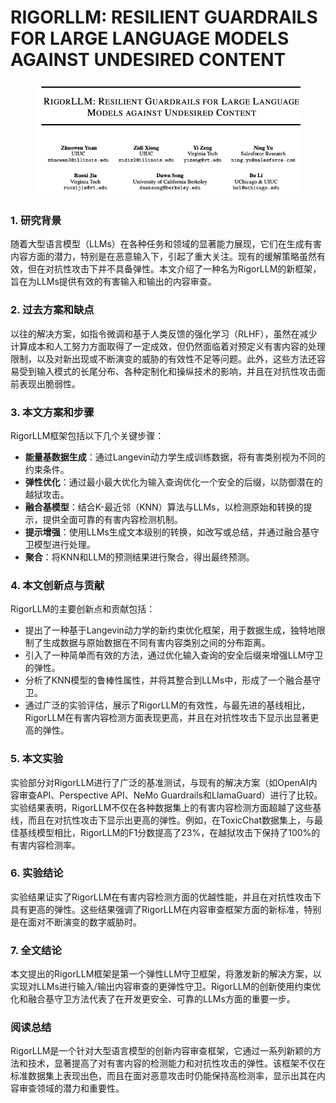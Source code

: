 # RIGORLLM: RESILIENT GUARDRAILS FOR LARGE LANGUAGE MODELS AGAINST UNDESIRED CONTENT

<figure><img src="../.gitbook/assets/image (9) (1) (1) (1) (1) (1).png" alt=""><figcaption></figcaption></figure>

##

### 1. 研究背景

随着大型语言模型（LLMs）在各种任务和领域的显著能力展现，它们在生成有害内容方面的潜力，特别是在恶意输入下，引起了重大关注。现有的缓解策略虽然有效，但在对抗性攻击下并不具备弹性。本文介绍了一种名为RigorLLM的新框架，旨在为LLMs提供有效的有害输入和输出的内容审查。

### 2. 过去方案和缺点

以往的解决方案，如指令微调和基于人类反馈的强化学习（RLHF），虽然在减少计算成本和人工努力方面取得了一定成效，但仍然面临着对预定义有害内容的处理限制，以及对新出现或不断演变的威胁的有效性不足等问题。此外，这些方法还容易受到输入模式的长尾分布、各种定制化和操纵技术的影响，并且在对抗性攻击面前表现出脆弱性。

### 3. 本文方案和步骤

RigorLLM框架包括以下几个关键步骤：

* **能量基数据生成**：通过Langevin动力学生成训练数据，将有害类别视为不同的约束条件。
* **弹性优化**：通过最小最大优化为输入查询优化一个安全的后缀，以防御潜在的越狱攻击。
* **融合基模型**：结合K-最近邻（KNN）算法与LLMs，以检测原始和转换的提示，提供全面可靠的有害内容检测机制。
* **提示增强**：使用LLMs生成文本级别的转换，如改写或总结，并通过融合基守卫模型进行处理。
* **聚合**：将KNN和LLM的预测结果进行聚合，得出最终预测。

### 4. 本文创新点与贡献

RigorLLM的主要创新点和贡献包括：

* 提出了一种基于Langevin动力学的新约束优化框架，用于数据生成，独特地限制了生成数据与原始数据在不同有害内容类别之间的分布距离。
* 引入了一种简单而有效的方法，通过优化输入查询的安全后缀来增强LLM守卫的弹性。
* 分析了KNN模型的鲁棒性属性，并将其整合到LLMs中，形成了一个融合基守卫。
* 通过广泛的实验评估，展示了RigorLLM的有效性，与最先进的基线相比，RigorLLM在有害内容检测方面表现更高，并且在对抗性攻击下显示出显著更高的弹性。

### 5. 本文实验

实验部分对RigorLLM进行了广泛的基准测试，与现有的解决方案（如OpenAI内容审查API、Perspective API、NeMo Guardrails和LlamaGuard）进行了比较。实验结果表明，RigorLLM不仅在各种数据集上的有害内容检测方面超越了这些基线，而且在对抗性攻击下显示出更高的弹性。例如，在ToxicChat数据集上，与最佳基线模型相比，RigorLLM的F1分数提高了23%，在越狱攻击下保持了100%的有害内容检测率。

### 6. 实验结论

实验结果证实了RigorLLM在有害内容检测方面的优越性能，并且在对抗性攻击下具有更高的弹性。这些结果强调了RigorLLM在内容审查框架方面的新标准，特别是在面对不断演变的数字威胁时。

### 7. 全文结论

本文提出的RigorLLM框架是第一个弹性LLM守卫框架，将激发新的解决方案，以实现对LLMs进行输入/输出内容审查的更弹性守卫。RigorLLM的创新使用约束优化和融合基守卫方法代表了在开发更安全、可靠的LLMs方面的重要一步。

### 阅读总结

RigorLLM是一个针对大型语言模型的创新内容审查框架，它通过一系列新颖的方法和技术，显著提高了对有害内容的检测能力和对抗性攻击的弹性。该框架不仅在标准数据集上表现出色，而且在面对恶意攻击时仍能保持高检测率，显示出其在内容审查领域的潜力和重要性。
